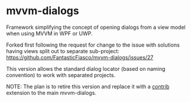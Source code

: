 
# mvvm-dialogs
Framework simplifying the concept of opening dialogs from a view model when using MVVM in WPF or UWP.

Forked first following the request for change to the issue with solutions having views split out to separate sub-project:
https://github.com/FantasticFiasco/mvvm-dialogs/issues/27 

This version allows the standard dialog locator (based on naming convention) to work with separated projects.

NOTE: The plan is to retire this version and replace it with a [contrib](https://github.com/FantasticFiasco/mvvm-dialogs-contrib) extension to the main mvvm-dialogs.
